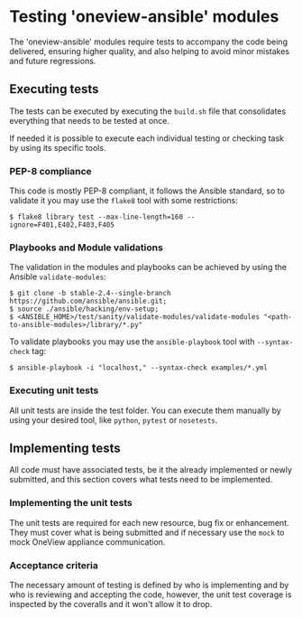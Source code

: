 # Testing 'oneview-ansible' modules
The 'oneview-ansible' modules require tests to accompany the code being delivered, ensuring higher quality, and also helping to avoid minor mistakes and future regressions.

## Executing tests
The tests can be executed by executing the `build.sh` file that consolidates everything that needs to be tested at once.

If needed it is possible to execute each individual testing or checking task by using its specific tools.

### PEP-8 compliance
This code is mostly PEP-8 compliant, it follows the Ansible standard, so to validate it you may use the `flake8` tool with some restrictions:
```shell
$ flake8 library test --max-line-length=160 --ignore=F401,E402,F403,F405
```

### Playbooks and Module validations
The validation in the modules and playbooks can be achieved by using the Ansible `validate-modules`:
```shell
$ git clone -b stable-2.4--single-branch https://github.com/ansible/ansible.git;
$ source ./ansible/hacking/env-setup;
$ <ANSIBLE_HOME>/test/sanity/validate-modules/validate-modules "<path-to-ansible-modules>/library/*.py"
```

To validate playbooks you may use the `ansible-playbook` tool with `--syntax-check` tag:
```shell
$ ansible-playbook -i "localhost," --syntax-check examples/*.yml
```

### Executing unit tests
All unit tests are inside the test folder. You can execute them manually by using your desired tool, like `python`, `pytest` or `nosetests`.

## Implementing tests
All code must have associated tests, be it the already implemented or newly submitted, and this section covers what tests need to be implemented.

### Implementing the unit tests
The unit tests are required for each new resource, bug fix or enhancement. They must cover what is being submitted and if necessary use the `mock` to mock OneView appliance communication.

### Acceptance criteria
The necessary amount of testing is defined by who is implementing and by who is reviewing and accepting the code, however, the unit test coverage is inspected by the coveralls and it won't allow it to drop.

